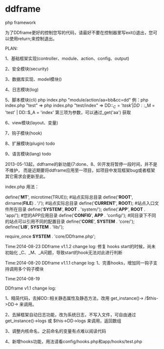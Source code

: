 ddframe
=======

php framework

为了DDframe更好的控制您写的代码，请最好不要在控制器里写exit()退出，您可以使用return;来控制退出。

PLAN:

1、基础框架实现(controller、module、action、config、output)

2、安全模块(security)

3、数据库实现、model模块()

4、日志模块(log)

5、脚本模块(cli)
php index.php "module/action/aa=bb&cc=dd"
例：php index.php "test"  =>  php index.php "test/index"  =>  DD::$_C = 'task' | DD::$_M = 'test' | DD::$_A = 'index'
第三项为参数，可以通过_get('aa') 获取

6、view模块(layout、变量)

7、钩子模块(hook)

8、扩展模块(plugin) todo

9、语言模块(lang) todo

2013-05-13起，ddframe的新功能(7:done、8、9)开发将暂停一段时间，并不是不维护，
而是近期要将ddframe应用至一项目，如项目中发现框架bug或者框架其它需求会更新至此。

index.php 用法：

define('__MT__', microtime(TRUE)); #站点实际总目录
define('__ROOT__', dirname(__FILE__) . '/'); #站点实际总目录
define('__CURRENT__', __ROOT__); #站点入口文件所在目录
define('__SYSTEM__', __ROOT__ . 'system/');
define('__APP__', __ROOT__ . 'app/'); #您的APP应用目录
define('__CONFIG__', __APP__ . 'config/'); #同目录下不同的站点可以引用不同的配置目录
define('__CORE__', __SYSTEM__ . 'core/');
define('__LIB__', __SYSTEM__ . 'lib/');

require_once __SYSTEM__ . 'core/DDframe.php';

Time:2014-08-23
DDframe v1.1.2 change log:
修复 hooks start的时候，尚未初始化 _C、_M、_A问题，导致start的hook无法对此进行判断

Time:2014-08-20
DDframe v1.1.1 change log:
1、完善hooks，增加同一钩子支持调用多个钩子模块

Time:2014-08-19

DDframe v1.1 change log:

1、精简代码，去掉DD::相关静态属性及静态方法，改用 get_instance()-> /$this->DD-> 来调用。

2、去掉框架自动日志功能，改为系统日志，不写入文件，可自由通过get_instance()->logs 或 $this->DD->logs 来调用，返回数组

3、调整内核命名，之前命名的变量有点难以阅读代码

4、新增hooks功能，用法请看config/hooks.php和app/hooks/test.php
